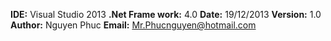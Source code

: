 **IDE:** Visual Studio 2013
**.Net Frame work:** 4.0
**Date:** 19/12/2013
**Version:** 1.0
**Author:** Nguyen Phuc
**Email:** Mr.Phucnguyen@hotmail.com